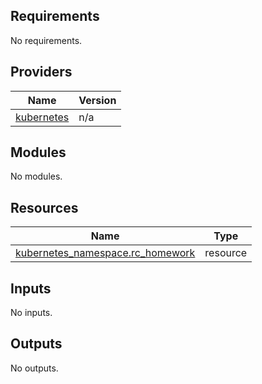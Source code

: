 ## Requirements

No requirements.

## Providers

| Name | Version |
|------|---------|
| <a name="provider_kubernetes"></a> [kubernetes](#provider\_kubernetes) | n/a |

## Modules

No modules.

## Resources

| Name | Type |
|------|------|
| [kubernetes_namespace.rc_homework](https://registry.terraform.io/providers/hashicorp/kubernetes/latest/docs/resources/namespace) | resource |

## Inputs

No inputs.

## Outputs

No outputs.
